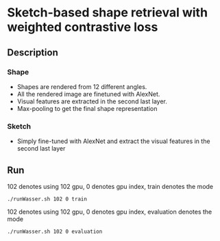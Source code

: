 # Sketch-based shape retrieval with weighted contrastive loss


## Description

### Shape

* Shapes are rendered from 12 different angles. 
* All the rendered image are finetuned with AlexNet.
* Visual features are extracted in the second last layer.
* Max-pooling to get the final shape representation

### Sketch
* Simply fine-tuned with AlexNet and extract the visual features in the second last layer



## Run
102 denotes using 102 gpu, 0 denotes gpu index, train denotes the mode 
```
./runWasser.sh 102 0 train
```
102 denotes using 102 gpu, 0 denotes gpu index, evaluation denotes the mode 
```
./runWasser.sh 102 0 evaluation
```

